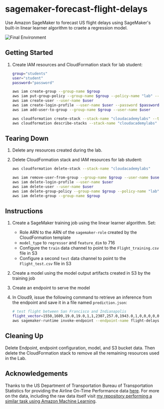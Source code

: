 # sagemaker-forecast-flight-delays

Use Amazon SageMaker to forecast US flight delays using SageMaker's built-in linear learner algorithm to craete a regression model.

![Final Environment](https://user-images.githubusercontent.com/3911650/56763994-ea7b9600-6760-11e9-9c8a-59fd2f90d2c9.png)

## Getting Started

1. Create IAM resources and CloudFormation stack for lab student:

    ```sh
    group="students"
    user="student"
    password="password"

    aws iam create-group --group-name $group
    aws iam put-group-policy --group-name $group --policy-name "lab" --policy-document file://./infrastructure/policy.json
    aws iam create-user --user-name $user
    aws iam create-login-profile --user-name $user --password $password
    aws iam add-user-to-group --group-name $group --user-name $user

    aws cloudformation create-stack --stack-name "cloudacademylabs" --template-body file://.//infrastructure/cloudformation.yaml --on-failure "DO_NOTHING"
    aws cloudformation describe-stacks --stack-name "cloudacademylabs"
    ```

## Tearing Down

1. Delete any resources created during the lab.

2. Delete CloudFormation stack and IAM resources for lab student:

    ```sh
    aws cloudformation delete-stack --stack-name "cloudacademylabs"

    aws iam remove-user-from-group --group-name $group --user-name $user
    aws iam delete-login-profile --user-name $user
    aws iam delete-user --user-name $user
    aws iam delete-group-policy --group-name $group --policy-name "lab"
    aws iam delete-group --group-name $group
    ```

## Instructions

1. Create a SageMaker training job using the linear learner algorithm. Set:
    - Role ARN to the ARN of the `sagemaker-role` created by the CloudFormation template
    - `model_type` to `regressor` and `feature_dim` to 716
    - Configure the `train` data channel to point to the `Flight_training.csv` file in S3
    - Configure a second `test` data channel to point to the `Flight_test.csv` file in S3
1. Create a model using the model output artifacts created in S3 by the training job
1. Create an endpoint to serve the model
1. In Cloud9, issue the following command to retrieve an inference from the endpoint and save it in a file named `prediction.json`:

    ```sh
    # test flight between San Francisco and Indianapolis
    flight_vector=1550,1609,19.0,19.0,1,1,2307,257.0,1943.0,1,0,0,0,0,0,0,0,1,0,0,0,0,0,0,0,0,0,0,0,0,0,0,1,0,0,0,0,0,0,0,0,0,0,0,0,0,0,0,0,0,0,0,0,0,0,0,0,0,0,1,0,0,0,0,0,0,0,0,0,0,0,0,1,0,0,0,0,0,0,0,0,0,0,0,0,0,0,0,0,0,0,0,0,0,0,0,0,0,0,0,0,0,0,0,0,0,0,0,0,0,0,0,0,0,0,0,0,0,0,0,0,0,0,0,0,0,0,0,0,0,0,0,0,0,0,0,0,0,0,0,0,0,0,0,0,0,0,0,0,0,0,0,0,0,0,0,0,0,0,0,0,0,0,0,0,0,0,0,0,0,0,0,0,0,0,0,0,0,0,0,0,0,0,0,0,0,0,0,0,0,0,0,0,0,0,0,0,0,0,0,0,0,0,0,0,0,0,0,0,0,0,0,0,0,0,0,0,0,0,0,0,0,0,0,0,0,0,0,0,0,0,0,0,0,0,0,0,0,0,0,0,0,0,0,0,0,0,0,0,0,0,0,0,0,0,0,0,0,0,0,0,0,0,0,0,0,0,0,0,0,0,0,0,0,0,0,0,0,0,0,0,0,0,0,0,0,0,0,0,0,0,0,0,0,0,0,0,0,0,0,0,0,0,0,0,0,0,0,0,0,0,0,0,0,0,0,0,0,0,0,0,0,0,0,0,0,0,0,0,0,0,0,0,0,0,0,0,0,0,0,0,1,0,0,0,0,0,0,0,0,0,0,0,0,0,0,0,0,0,0,0,0,0,0,0,0,0,0,0,0,0,0,0,0,0,0,0,0,0,0,0,0,0,0,0,0,0,0,0,0,0,0,0,0,0,0,0,0,0,1,0,0,0,0,0,0,0,0,0,0,0,0,0,0,0,0,0,0,0,0,0,0,0,0,0,0,0,0,0,0,0,0,0,0,0,0,0,0,0,0,0,0,0,0,0,0,0,0,0,0,0,0,0,0,0,0,0,0,0,0,0,0,0,0,0,0,0,0,0,0,0,0,0,0,0,0,0,0,0,0,0,0,0,0,0,0,0,0,0,0,0,0,0,0,0,0,0,0,0,0,0,0,0,0,0,0,0,0,0,0,0,0,0,0,0,0,0,0,0,0,0,0,0,0,0,0,0,0,0,0,0,0,0,0,0,0,0,0,0,0,0,0,0,0,1,0,0,0,0,0,0,0,0,0,0,0,0,0,0,0,0,0,0,0,0,0,0,0,0,0,0,0,0,0,0,0,0,0,0,0,0,0,0,0,0,0,0,0,0,0,0,0,0,0,0,0,0,0,0,0,0,0,0,0,0,0,0,0,0,0,0,0,0,0,0,0,0,0,0,0,0,0,0,0,0,0,0,0,0,0,0,0,0,0,0,0,0,0,0,0,0,0,0,0,0,0,0,0,0,0,0,0,0,0,0,0,0,0,0,0,0,0,0,0,0,0,0,0,0,0,0,0,0,0,0,0,0,0,0,0,0,0,0,0,0,0,0,0,0,0,0,0,0,0,0,0,0,0,0,0,0,0,0,0,0,0,0,0,0,0,0,0,0,0,0,0
    aws sagemaker-runtime invoke-endpoint --endpoint-name flight-delays --content-type 'text/csv' --body $flight_vector prediction.json
    ```

## Cleaning Up

Delete Endpoint, endpoint configuration, model, and S3 bucket data. Then delete the CloudFormation stack to remove all the remaining resources used in the Lab.

## Acknowledgements

Thanks to the US Department of Transportation Bureau of Transportation Statistics for providing the Airline On-Time Performance data [here](https://www.transtats.bts.gov/Tables.asp?DB_ID=120&DB_Name=Airline%20OnTime%20Performance%20Data&DB_Short_Name=On-Time). For more on the data, including the raw data itself visit [my repository performing a similar task using Amazon Machine Learning](https://github.com/lrakai/aws-ml-regression/tree/master/data).